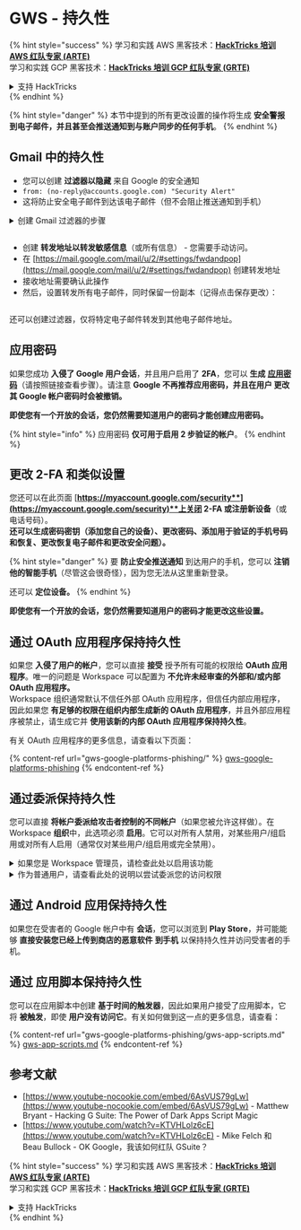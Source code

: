 # GWS - 持久性

{% hint style="success" %}
学习和实践 AWS 黑客技术：<img src="../../.gitbook/assets/image (1).png" alt="" data-size="line">[**HackTricks 培训 AWS 红队专家 (ARTE)**](https://training.hacktricks.xyz/courses/arte)<img src="../../.gitbook/assets/image (1).png" alt="" data-size="line">\
学习和实践 GCP 黑客技术：<img src="../../.gitbook/assets/image (2).png" alt="" data-size="line">[**HackTricks 培训 GCP 红队专家 (GRTE)**<img src="../../.gitbook/assets/image (2).png" alt="" data-size="line">](https://training.hacktricks.xyz/courses/grte)

<details>

<summary>支持 HackTricks</summary>

* 查看 [**订阅计划**](https://github.com/sponsors/carlospolop)!
* **加入** 💬 [**Discord 群组**](https://discord.gg/hRep4RUj7f) 或 [**Telegram 群组**](https://t.me/peass) 或 **在** **Twitter** 🐦 [**@hacktricks\_live**](https://twitter.com/hacktricks\_live)**上关注我们。**
* **通过向** [**HackTricks**](https://github.com/carlospolop/hacktricks) 和 [**HackTricks Cloud**](https://github.com/carlospolop/hacktricks-cloud) GitHub 仓库提交 PR 分享黑客技巧。

</details>
{% endhint %}

{% hint style="danger" %}
本节中提到的所有更改设置的操作将生成 **安全警报到电子邮件，并且甚至会推送通知到与账户同步的任何手机**。
{% endhint %}

## **Gmail 中的持久性**

* 您可以创建 **过滤器以隐藏** 来自 Google 的安全通知
* `from: (no-reply@accounts.google.com) "Security Alert"`
* 这将防止安全电子邮件到达该电子邮件（但不会阻止推送通知到手机）

<details>

<summary>创建 Gmail 过滤器的步骤</summary>

（来自 [**这里**](https://support.google.com/mail/answer/6579) 的说明）

1. 打开 [Gmail](https://mail.google.com/)。
2. 在顶部的搜索框中，点击显示搜索选项 ![photos tune](https://lh3.googleusercontent.com/cD6YR\_YvqXqNKxrWn2NAWkV6tjJtg8vfvqijKT1\_9zVCrl2sAx9jROKhLqiHo2ZDYTE=w36) 。
3. 输入您的搜索条件。如果您想检查搜索是否正确，请点击 **搜索** 查看显示的电子邮件。
4. 在搜索窗口的底部，点击 **创建过滤器**。
5. 选择您希望过滤器执行的操作。
6. 点击 **创建过滤器**。

在 [https://mail.google.com/mail/u/0/#settings/filters](https://mail.google.com/mail/u/0/#settings/filters) 检查您当前的过滤器（以删除它们）

</details>

<figure><img src="../../.gitbook/assets/image (331).png" alt=""><figcaption></figcaption></figure>

* 创建 **转发地址以转发敏感信息**（或所有信息） - 您需要手动访问。
* 在 [https://mail.google.com/mail/u/2/#settings/fwdandpop](https://mail.google.com/mail/u/2/#settings/fwdandpop) 创建转发地址
* 接收地址需要确认此操作
* 然后，设置转发所有电子邮件，同时保留一份副本（记得点击保存更改）：

<figure><img src="../../.gitbook/assets/image (332).png" alt=""><figcaption></figcaption></figure>

还可以创建过滤器，仅将特定电子邮件转发到其他电子邮件地址。

## 应用密码

如果您成功 **入侵了 Google 用户会话**，并且用户启用了 **2FA**，您可以 **生成** [**应用密码**](https://support.google.com/accounts/answer/185833?hl=en)（请按照链接查看步骤）。请注意 **Google 不再推荐应用密码，并且在用户 **更改其 Google 帐户密码时会被撤销**。**

**即使您有一个开放的会话，您仍然需要知道用户的密码才能创建应用密码。**

{% hint style="info" %}
应用密码 **仅可用于启用 2 步验证的帐户**。
{% endhint %}

## 更改 2-FA 和类似设置

您还可以在此页面 [**https://myaccount.google.com/security**](https://myaccount.google.com/security)**上关闭 2-FA 或注册新设备**（或电话号码）。\
**还可以生成密码密钥（添加您自己的设备）、更改密码、添加用于验证的手机号码和恢复、更改恢复电子邮件和更改安全问题）。**

{% hint style="danger" %}
要 **防止安全推送通知** 到达用户的手机，您可以 **注销他的智能手机**（尽管这会很奇怪），因为您无法从这里重新登录。

还可以 **定位设备。**
{% endhint %}

**即使您有一个开放的会话，您仍然需要知道用户的密码才能更改这些设置。**

## 通过 OAuth 应用程序保持持久性

如果您 **入侵了用户的帐户**，您可以直接 **接受** 授予所有可能的权限给 **OAuth 应用程序**。唯一的问题是 Workspace 可以配置为 **不允许未经审查的外部和/或内部 OAuth 应用程序。**\
Workspace 组织通常默认不信任外部 OAuth 应用程序，但信任内部应用程序，因此如果您 **有足够的权限在组织内部生成新的 OAuth 应用程序**，并且外部应用程序被禁止，请生成它并 **使用该新的内部 OAuth 应用程序保持持久性**。

有关 OAuth 应用程序的更多信息，请查看以下页面：

{% content-ref url="gws-google-platforms-phishing/" %}
[gws-google-platforms-phishing](gws-google-platforms-phishing/)
{% endcontent-ref %}

## 通过委派保持持久性

您可以直接 **将帐户委派给攻击者控制的不同帐户**（如果您被允许这样做）。在 Workspace **组织**中，此选项必须 **启用**。它可以对所有人禁用，对某些用户/组启用或对所有人启用（通常仅对某些用户/组启用或完全禁用）。

<details>

<summary>如果您是 Workspace 管理员，请检查此处以启用该功能</summary>

（信息 [复制自文档](https://support.google.com/a/answer/7223765)）

作为您组织的管理员（例如，您的工作或学校），您可以控制用户是否可以委派对其 Gmail 帐户的访问。您可以让每个人都有委派其帐户的选项。或者，仅允许某些部门的人设置委派。例如，您可以：

* 将行政助理添加为您 Gmail 帐户的委派，以便他们可以代表您阅读和发送电子邮件。
* 将一个组（例如您的销售部门）添加到组中作为委派，以便每个人都可以访问一个 Gmail 帐户。

用户只能将访问权限委派给同一组织中的其他用户，无论其域或组织单位如何。

#### 委派限制和限制

* **允许用户将其邮箱访问权限授予 Google 组**选项：要使用此选项，必须为被委派帐户的 OU 和每个组成员的 OU 启用此选项。属于没有启用此选项的 OU 的组成员无法访问被委派的帐户。
* 在典型使用情况下，40 个委派用户可以同时访问一个 Gmail 帐户。一个或多个委派的超出平均使用可能会减少此数字。
* 经常访问 Gmail 的自动化过程也可能减少可以同时访问帐户的委派数量。这些过程包括频繁访问 Gmail 的 API 或浏览器扩展。
* 单个 Gmail 帐户支持最多 1,000 个唯一委派。组中的组在限制中算作一个委派。
* 委派不会增加 Gmail 帐户的限制。具有委派用户的 Gmail 帐户具有标准的 Gmail 帐户限制和政策。有关详细信息，请访问 [Gmail 限制和政策](https://support.google.com/a/topic/28609)。

#### 第 1 步：为您的用户启用 Gmail 委派

**在开始之前：**要将设置应用于某些用户，请将其帐户放入 [组织单位](https://support.google.com/a/topic/1227584)。

1. [登录](https://admin.google.com/) 到您的 [Google 管理控制台](https://support.google.com/a/answer/182076)。

使用 _管理员帐户_ 登录，而不是您当前的帐户 CarlosPolop@gmail.com
2. 在管理控制台中，转到菜单 ![](https://storage.googleapis.com/support-kms-prod/JxKYG9DqcsormHflJJ8Z8bHuyVI5YheC0lAp)![然后](https://storage.googleapis.com/support-kms-prod/Th2Tx0uwPMOhsMPn7nRXMUo3vs6J0pto2DTn)![](https://storage.googleapis.com/support-kms-prod/ocGtUSENh4QebLpvZcmLcNRZyaTBcolMRSyl) **应用**![然后](https://storage.googleapis.com/support-kms-prod/Th2Tx0uwPMOhsMPn7nRXMUo3vs6J0pto2DTn)**Google Workspace**![然后](https://storage.googleapis.com/support-kms-prod/Th2Tx0uwPMOhsMPn7nRXMUo3vs6J0pto2DTn)**Gmail**![然后](https://storage.googleapis.com/support-kms-prod/Th2Tx0uwPMOhsMPn7nRXMUo3vs6J0pto2DTn)**用户设置**。
3. 要将设置应用于所有人，请保留选定的顶级组织单位。否则，选择一个子 [组织单位](https://support.google.com/a/topic/1227584)。
4. 点击 **邮件委派**。
5. 勾选 **允许用户将其邮箱访问权限委派给域内其他用户** 复选框。
6. （可选）要让用户指定委派消息中包含的发件人信息，请勾选 **允许用户自定义此设置** 复选框。
7. 选择一个选项，作为委派发送的消息中包含的默认发件人信息：
* **显示帐户所有者和发送电子邮件的委派**—消息包括 Gmail 帐户所有者和委派的电子邮件地址。
* **仅显示帐户所有者**—消息仅包括 Gmail 帐户所有者的电子邮件地址。委派的电子邮件地址不包括在内。
8. （可选）要让用户将组添加到组中作为委派，请勾选 **允许用户将其邮箱访问权限授予 Google 组** 复选框。
9. 点击 **保存**。如果您配置了子组织单位，您可能能够 **继承** 或 **覆盖** 父组织单位的设置。
10. （可选）要为其他组织单位启用 Gmail 委派，请重复步骤 3-9。

更改可能需要最多 24 小时，但通常会更快发生。 [了解更多](https://support.google.com/a/answer/7514107)

#### 第 2 步：让用户为其帐户设置委派

启用委派后，您的用户可以转到其 Gmail 设置以分配委派。委派可以代表用户阅读、发送和接收消息。

有关详细信息，请引导用户查看 [委派和协作电子邮件](https://support.google.com/a/users/answer/138350)。

</details>

<details>

<summary>作为普通用户，请查看此处的说明以尝试委派您的访问权限</summary>

（信息复制自 [**文档**](https://support.google.com/mail/answer/138350)）

您最多可以添加 10 个委派。

如果您通过工作、学校或其他组织使用 Gmail：

* 您可以在组织内添加最多 1000 个委派。
* 在典型使用情况下，40 个委派可以同时访问一个 Gmail 帐户。
* 如果您使用自动化过程，例如 API 或浏览器扩展，少数委派可以同时访问一个 Gmail 帐户。

1. 在计算机上，打开 [Gmail](https://mail.google.com/)。您无法通过 Gmail 应用添加委派。
2. 在右上角，点击设置 ![设置](https://lh3.googleusercontent.com/p3J-ZSPOLtuBBR\_ofWTFDfdgAYQgi8mR5c76ie8XQ2wjegk7-yyU5zdRVHKybQgUlQ=w36-h36) ![然后](https://lh3.googleusercontent.com/3\_l97rr0GvhSP2XV5OoCkV2ZDTIisAOczrSdzNCBxhIKWrjXjHucxNwocghoUa39gw=w36-h36) **查看所有设置**。
3. 点击 **帐户和导入** 或 **帐户** 选项卡。
4. 在“授予对您帐户的访问权限”部分，点击 **添加另一个帐户**。如果您通过工作或学校使用 Gmail，您的组织可能会限制电子邮件委派。如果您看不到此设置，请联系您的管理员。
* 如果您看不到授予对您帐户的访问权限，则表示该功能受到限制。
5. 输入您要添加的人的电子邮件地址。如果您通过工作、学校或其他组织使用 Gmail，并且您的管理员允许，您可以输入一个组的电子邮件地址。该组必须与您的组织具有相同的域。组的外部成员被拒绝委派访问。\
\
**重要：**如果您委派的帐户是新帐户或密码已重置，管理员必须关闭首次登录时更改密码的要求。

* [了解管理员如何创建用户](https://support.google.com/a/answer/33310)。
* [了解管理员如何重置密码](https://support.google.com/a/answer/33319)。

6. 点击 **下一步** ![然后](https://lh3.googleusercontent.com/QbWcYKta5vh\_4-OgUeFmK-JOB0YgLLoGh69P478nE6mKdfpWQniiBabjF7FVoCVXI0g=h36) **发送电子邮件以授予访问权限**。

您添加的人将收到一封电子邮件，要求他们确认。邀请在一周后过期。

如果您添加了一个组，所有组成员将成为委派，而无需确认。

注意：委派生效可能需要最多 24 小时。

</details>

## 通过 Android 应用保持持久性

如果您在受害者的 Google 帐户中有 **会话**，您可以浏览到 **Play Store**，并可能能够 **直接安装您已经上传到商店的恶意软件** **到手机** 以保持持久性并访问受害者的手机。

## **通过** 应用脚本保持持久性

您可以在应用脚本中创建 **基于时间的触发器**，因此如果用户接受了应用脚本，它将 **被触发**，即使 **用户没有访问它**。有关如何做到这一点的更多信息，请查看：

{% content-ref url="gws-google-platforms-phishing/gws-app-scripts.md" %}
[gws-app-scripts.md](gws-google-platforms-phishing/gws-app-scripts.md)
{% endcontent-ref %}

## 参考文献

* [https://www.youtube-nocookie.com/embed/6AsVUS79gLw](https://www.youtube-nocookie.com/embed/6AsVUS79gLw) - Matthew Bryant - Hacking G Suite: The Power of Dark Apps Script Magic
* [https://www.youtube.com/watch?v=KTVHLolz6cE](https://www.youtube.com/watch?v=KTVHLolz6cE) - Mike Felch 和 Beau Bullock - OK Google，我该如何红队 GSuite？

{% hint style="success" %}
学习和实践 AWS 黑客技术：<img src="../../.gitbook/assets/image (1).png" alt="" data-size="line">[**HackTricks 培训 AWS 红队专家 (ARTE)**](https://training.hacktricks.xyz/courses/arte)<img src="../../.gitbook/assets/image (1).png" alt="" data-size="line">\
学习和实践 GCP 黑客技术：<img src="../../.gitbook/assets/image (2).png" alt="" data-size="line">[**HackTricks 培训 GCP 红队专家 (GRTE)**<img src="../../.gitbook/assets/image (2).png" alt="" data-size="line">](https://training.hacktricks.xyz/courses/grte)

<details>

<summary>支持 HackTricks</summary>

* 查看 [**订阅计划**](https://github.com/sponsors/carlospolop)!
* **加入** 💬 [**Discord 群组**](https://discord.gg/hRep4RUj7f) 或 [**Telegram 群组**](https://t.me/peass) 或 **在** **Twitter** 🐦 [**@hacktricks\_live**](https://twitter.com/hacktricks\_live)**上关注我们。**
* **通过向** [**HackTricks**](https://github.com/carlospolop/hacktricks) 和 [**HackTricks Cloud**](https://github.com/carlospolop/hacktricks-cloud) GitHub 仓库提交 PR 分享黑客技巧。

</details>
{% endhint %}
